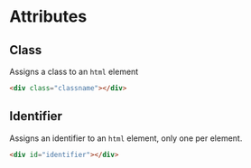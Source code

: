 # Attributes

## Class

Assigns a class to an `html` element

```html
<div class="classname"></div>
```

## Identifier

Assigns an identifier to an `html` element, only one per element.

```html
<div id="identifier"></div>
```
